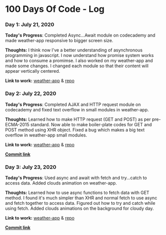 # 100 Days Of Code - Log

### Day 1: July 21, 2020

**Today's Progress**: Completed Async...Await module on codecademy and made weather-app responsive to bigger screen size.

**Thoughts:** I think now I've a better understanding of asynchronous programming in javascript. I now understand how promise system works and how to consume a promimse. I also worked on my weather-app and made some changes. I changed each module so that their content will appear vertically centered.

**Link to work:** [weather-app](https://weathertestapp.netlify.app/) & [repo](https://github.com/ayushman-git/weather-app)

### Day 2: July 22, 2020

**Today's Progress**: Completed AJAX and HTTP request module on codecademy and fixed text overflow in small modules in weather-app.

**Thoughts:** Learned how to make HTTP request (GET and POST) as per pre-ECMA-2015 standard. Now able to make boiler-plate codes for GET and POST method using XHR object. Fixed a bug which makes a big text overflow in weather-app small modules.

**Link to work:** [weather-app](https://weathertestapp.netlify.app/) & [repo](https://github.com/ayushman-git/weather-app)

[**Commit link**](https://github.com/ayushman-git/weather-app/commit/ec6cc79c241f3f5f2d29aa04466a3ef2098e5b41)

### Day 3: July 23, 2020

**Today's Progress**: Used async and await with fetch and try...catch to access data. Added clouds animation on weather-app. 

**Thoughts:** Learned how to use async functions to fetch data with GET method. I found it's much simpler than XHR and normal fetch to use async and fetch together to access data. Figured out how to try and catch while using fetch. Added clouds animations on the background for cloudy day.

**Link to work:** [weather-app](https://weathertestapp.netlify.app/) & [repo](https://github.com/ayushman-git/weather-app)

[**Commit link**](https://github.com/ayushman-git/weather-app/commit/67fbd606432b50c45cc2d85d9d5d9734430afe0e)


